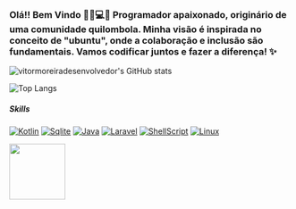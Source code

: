 ### Olá!! Bem Vindo 👋🏾💻🌱 Programador apaixonado, originário de uma comunidade quilombola. Minha visão é inspirada no conceito de "ubuntu", onde a colaboração e inclusão são fundamentais. Vamos codificar juntos e fazer a diferença! ✨


![vitormoreiradesenvolvedor's GitHub stats](https://github-readme-stats.vercel.app/api?username=vitormoreiradesenvolvedor&show_icons=true&theme=transparent)

![Top Langs](https://github-readme-stats.vercel.app/api/top-langs/?username=vitormoreiradesenvolvedor&layout=compact&theme=transparent)
##### Skills
[![Kotlin](https://img.shields.io/badge/Kotlin-0095D5?&style=for-the-badge&logo=kotlin&logoColor=white)]() [![Sqlite](https://img.shields.io/badge/SQLite-07405E?style=for-the-badge&logo=sqlite&logoColor=white)]() [![Java](https://img.shields.io/badge/Java-ED8B00?style=for-the-badge&logo=java&logoColor=white)]()   [![Laravel](https://img.shields.io/badge/Laravel-F9322C?style=for-the-badge&logo=laravel&logoColor=white)]()  [![ShellScript](https://img.shields.io/badge/Shell_Script-121011?style=for-the-badge&logo=gnu-bash&logoColor=white)]() [![Linux](https://img.shields.io/badge/Linux-FCC624?style=for-the-badge&logo=linux&logoColor=black)]()



<img src="https://user-images.githubusercontent.com/74038190/216649426-0c2ee152-84d8-4707-85c4-27a378d2f78a.gif" height="100" width="100">
